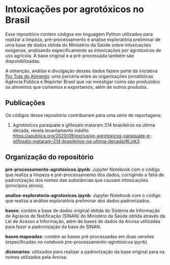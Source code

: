 # Intoxicações por agrotóxicos no Brasil
Esse repositório contém códigos em linguagem Python utilizados para realizar a limpeza, pré-processamento e análise exploratória preliminar de uma base de dados obtida do Ministério da Saúde sobre intoxicações exógenas, analisando especificamente as intoxicações por agrotóxicos de uso agrícola. A base original e a pré-processada também são disponibilizadas.

A obtenção, análise e divulgação desses dados fazem parte da iniciativa [Por Trás do Alimento](https://portrasdoalimento.info/): uma parceria entre as organizações jornalísticas Agência Pública e Repórter Brasil que vai investigar como são produzidos os alimentos que comemos e exportamos, além de outros produtos.

## Publicações
Os códigos desse repositório contribuiram para uma série de reportagens:
1. Agrotóxicos paraquate e glifosato mataram 214 brasileiros na última década, revela levantamento inédito https://apublica.org/2020/09/exclusivo-agrotoxicos-paraquate-e-glifosato-mataram-214-brasileiros-na-ultima-decada/#Link3

## Organização do repositório

**pre-processamento-agrotoxicos.ipynb**: Jupyter Notebook com o código que realiza a limpeza e pré-processamento dos dados, corrigindo a falta de padronização dos nomes das substâncias que causam intoxicações (princípios ativos).

**analise-exploratoria-agrotoxicos.ipynb**: Jupyter Notebook com o código que realiza a análise exploratória preliminar dos dados padronizados.

**bases**: contém a base de dados original obtida do Sistema de Informação de Agravos de Notificação (SINAN) do Ministéro da Saúde obtida através da Lei de Acesso a Informação, além de bases de dados da Anvisa utilizadas para fazer a padronização da base do SINAN.

**bases mapeadas**: contém as bases pré-processadas em duas versões (especificadas no notebook pre-processamento-agrotoxicos.ipynb)

**dicionarios**: utilizados para realizar a padronização da base original para os nomes utilizados pela Anvisa.